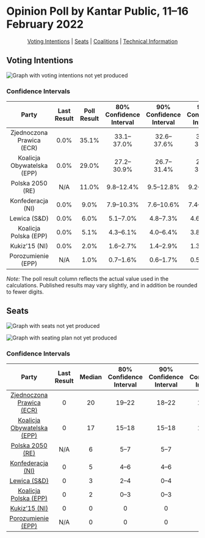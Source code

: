 # Opinion Poll by Kantar Public, 11–16 February 2022

<p align="center"><a href="#voting-intentions">Voting Intentions</a> | <a href="#seats">Seats</a> | <a href="#coalitions">Coalitions</a> | <a href="#technical-information">Technical Information</a></p>

## Voting Intentions

![Graph with voting intentions not yet produced](2022-02-16-KantarPublic.png "Voting Intentions")

### Confidence Intervals

| Party | Last Result | Poll Result | 80% Confidence Interval | 90% Confidence Interval | 95% Confidence Interval | 99% Confidence Interval |
|:-----:|:-----------:|:-----------:|:-----------------------:|:-----------------------:|:-----------------------:|:-----------------------:|
| Zjednoczona Prawica (ECR) | 0.0% | 35.1% | 33.1–37.0% |32.6–37.6% |32.1–38.1% |31.2–39.0% |
| Koalicja Obywatelska (EPP) | 0.0% | 29.0% | 27.2–30.9% |26.7–31.4% |26.2–31.9% |25.4–32.8% |
| Polska 2050 (RE) | N/A | 11.0% | 9.8–12.4% |9.5–12.8% |9.2–13.1% |8.7–13.8% |
| Konfederacja (NI) | 0.0% | 9.0% | 7.9–10.3% |7.6–10.6% |7.4–10.9% |6.9–11.6% |
| Lewica (S&D) | 0.0% | 6.0% | 5.1–7.0% |4.8–7.3% |4.6–7.6% |4.3–8.2% |
| Koalicja Polska (EPP) | 0.0% | 5.1% | 4.3–6.1% |4.0–6.4% |3.8–6.6% |3.5–7.1% |
| Kukiz’15 (NI) | 0.0% | 2.0% | 1.6–2.7% |1.4–2.9% |1.3–3.1% |1.1–3.5% |
| Porozumienie (EPP) | N/A | 1.0% | 0.7–1.6% |0.6–1.7% |0.5–1.9% |0.4–2.1% |

*Note:* The poll result column reflects the actual value used in the calculations. Published results may vary slightly, and in addition be rounded to fewer digits.

## Seats

![Graph with seats not yet produced](2022-02-16-KantarPublic-seats.png "Seats")

![Graph with seating plan not yet produced](2022-02-16-KantarPublic-seating-plan.png "Seating Plan")

### Confidence Intervals

| Party | Last Result | Median | 80% Confidence Interval | 90% Confidence Interval | 95% Confidence Interval | 99% Confidence Interval |
|:-----:|:-----------:|:------:|:-----------------------:|:-----------------------:|:-----------------------:|:-----------------------:|
| <a href="#zjednoczona-prawica-(ecr)">Zjednoczona Prawica (ECR)</a> | 0 | 20 | 19–22 |18–22 |18–22 |18–23 |
| <a href="#koalicja-obywatelska-(epp)">Koalicja Obywatelska (EPP)</a> | 0 | 17 | 15–18 |15–18 |15–19 |14–19 |
| <a href="#polska-2050-(re)">Polska 2050 (RE)</a> | N/A | 6 | 5–7 |5–7 |5–7 |5–8 |
| <a href="#konfederacja-(ni)">Konfederacja (NI)</a> | 0 | 5 | 4–6 |4–6 |4–6 |4–6 |
| <a href="#lewica-(s&d)">Lewica (S&D)</a> | 0 | 3 | 2–4 |0–4 |0–4 |0–4 |
| <a href="#koalicja-polska-(epp)">Koalicja Polska (EPP)</a> | 0 | 2 | 0–3 |0–3 |0–3 |0–4 |
| <a href="#kukiz’15-(ni)">Kukiz’15 (NI)</a> | 0 | 0 | 0 |0 |0 |0 |
| <a href="#porozumienie-(epp)">Porozumienie (EPP)</a> | N/A | 0 | 0 |0 |0 |0 |

